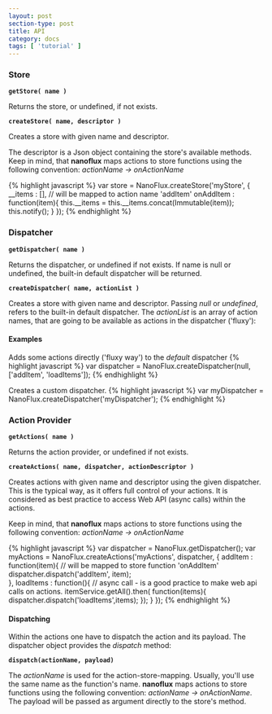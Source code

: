 ```yaml
---
layout: post
section-type: post
title: API
category: docs
tags: [ 'tutorial' ]
---
```


### Store

__`getStore( name )`__

Returns the store, or undefined, if not exists.

__`createStore( name, descriptor )`__

Creates a store with given name and descriptor.
 
The descriptor is a Json object containing the store's available methods.
Keep in mind, that __nanoflux__ maps actions to store functions using the following convention: *actionName -> onActionName*
  
{% highlight javascript %}
var store = NanoFlux.createStore('myStore', {
	__items : [],
	// will be mapped to action name 'addItem'
	onAddItem  : function(item){
		this.__items = this.__items.concat(Immutable(item));
		this.notify();
	}
});
{% endhighlight %}

### Dispatcher

__`getDispatcher( name )`__

Returns the dispatcher, or undefined if not exists. If name is null or undefined, the built-in default dispatcher will be returned.
 
__`createDispatcher( name, actionList )`__ 

Creates a store with given name and descriptor. Passing *null* or *undefined*, refers to the built-in default dispatcher.
The *actionList* is an array of action names, that are going to be available as actions in the dispatcher ('fluxy'): 

#### Examples
Adds some actions directly ('fluxy way') to the *default* dispatcher
{% highlight javascript %}
var dispatcher = NanoFlux.createDispatcher(null,['addItem', 'loadItems']);
{% endhighlight %}

Creates a custom dispatcher.
{% highlight javascript %}
var myDispatcher = NanoFlux.createDispatcher('myDispatcher');
{% endhighlight %}


### Action Provider

__`getActions( name )`__

Returns the action provider, or undefined if not exists.


__`createActions( name, dispatcher, actionDescriptor )`__ 

Creates actions with given name and descriptor using the given dispatcher. This is the typical way, as it offers full control
 of your actions. It is considered as best practice to access Web API (async calls) within the actions.

Keep in mind, that __nanoflux__ maps actions to store functions using the following convention: *actionName -> onActionName*

{% highlight javascript %}
var dispatcher = NanoFlux.getDispatcher();
var myActions = NanoFlux.createActions('myActions', dispatcher, {
	addItem  : function(item){
		// will be mapped to store function 'onAddItem'
		dispatcher.dispatch('addItem', item);		
	},
	loadItems : function(){
		// async call - is a good practice to make web api calls on actions.
		itemService.getAll().then( function(items){
			dispatcher.dispatch('loadItems',items);
		}); 
	}
});
{% endhighlight %}

#### Dispatching

Within the actions one have to dispatch the action and its payload. The dispatcher object provides the *dispatch* method:

__`dispatch(actionName, payload)`__

The *actionName* is used for the action-store-mapping. Usually, you'll use the same name as the function's name. 
__nanoflux__ maps actions to store functions using the following convention: *actionName -> onActionName*.
The payload will be passed as argument directly to the store's method.

